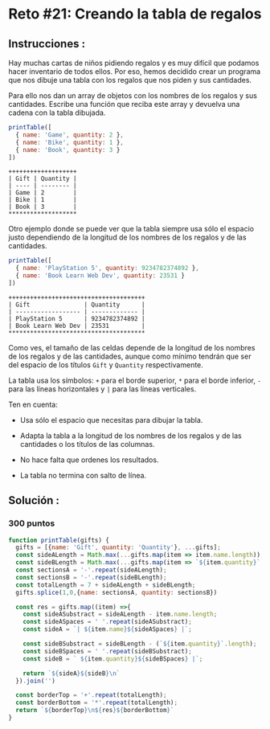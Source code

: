 # Reto #21: Creando la tabla de regalos

## Instrucciones :

Hay muchas cartas de niños pidiendo regalos y es muy difícil que podamos hacer inventario de todos ellos. Por eso, hemos decidido crear un programa que nos dibuje una tabla con los regalos que nos piden y sus cantidades.

Para ello nos dan un array de objetos con los nombres de los regalos y sus cantidades. Escribe una función que reciba este array y devuelva una cadena con la tabla dibujada.

```js
printTable([
  { name: 'Game', quantity: 2 },
  { name: 'Bike', quantity: 1 },
  { name: 'Book', quantity: 3 }
])
```

```
+++++++++++++++++++
| Gift | Quantity |
| ---- | -------- |
| Game | 2        |
| Bike | 1        |
| Book | 3        |
*******************
```

Otro ejemplo donde se puede ver que la tabla siempre usa sólo el espacio justo dependiendo de la longitud de los nombres de los regalos y de las cantidades.

```js
printTable([
  { name: 'PlayStation 5', quantity: 9234782374892 },
  { name: 'Book Learn Web Dev', quantity: 23531 }
])
```

```
++++++++++++++++++++++++++++++++++++++
| Gift               | Quantity      |
| ------------------ | ------------- |
| PlayStation 5      | 9234782374892 |
| Book Learn Web Dev | 23531         |
**************************************
```

Como ves, el tamaño de las celdas depende de la longitud de los nombres de los regalos y de las cantidades, aunque como mínimo tendrán que ser del espacio de los títulos `Gift` y `Quantity` respectivamente.

La tabla usa los símbolos: `+` para el borde superior, `*` para el borde inferior, `-` para las líneas horizontales y `|` para las líneas verticales.

Ten en cuenta:

- Usa sólo el espacio que necesitas para dibujar la tabla.

- Adapta la tabla a la longitud de los nombres de los regalos y de las cantidades o los títulos de las columnas.

- No hace falta que ordenes los resultados.

- La tabla no termina con salto de línea.

## **Solución :**

### 300 puntos

```js
function printTable(gifts) {
  gifts = [{name: 'Gift', quantity: 'Quantity'}, ...gifts];
  const sideALength = Math.max(...gifts.map(item => item.name.length));
  const sideBLength = Math.max(...gifts.map(item => `${item.quantity}`.length));
  const sectionsA = '-'.repeat(sideALength);
  const sectionsB = '-'.repeat(sideBLength);
  const totalLength = 7 + sideALength + sideBLength;
  gifts.splice(1,0,{name: sectionsA, quantity: sectionsB})

  const res = gifts.map((item) =>{
    const sideASubstract = sideALength - item.name.length;
    const sideASpaces = ' '.repeat(sideASubstract);
    const sideA = `| ${item.name}${sideASpaces} |`;

    const sideBSubstract = sideBLength - (`${item.quantity}`.length);
    const sideBSpaces = ' '.repeat(sideBSubstract);
    const sideB = ` ${item.quantity}${sideBSpaces} |`;

    return `${sideA}${sideB}\n`
  }).join('')

  const borderTop = '+'.repeat(totalLength);
  const borderBottom = '*'.repeat(totalLength);
  return `${borderTop}\n${res}${borderBottom}`
}
```
